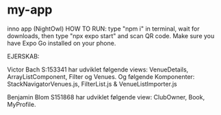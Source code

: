 # my-app
inno app (NightOwl)
HOW TO RUN: type "npm i" in terminal, wait for downloads, then type "npx expo start" and scan QR code. Make sure you have Expo Go installed on your phone.

EJERSKAB:

Victor Bach S:153341 har udviklet følgende views: VenueDetails, ArrayListComponent, Filter og Venues. Og følgende Komponenter: StackNavigatorVenues.js, FilterList.js & VenueListImporter.js

Benjamin Blom S151868 har udviklet følgende view: ClubOwner, Book, MyProfile. 
